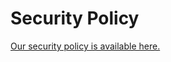 # Security Policy

[Our security policy is available here.](https://contribute.freecodecamp.org/#/security)
